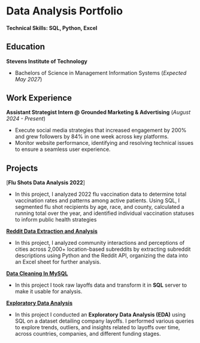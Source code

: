 # Data Analysis Portfolio

#### **Technical Skills: SQL, Python, Excel**

## Education
**Stevens Institute of Technology**
- Bachelors of Science in Management Information Systems (_Expected May 2027_)

## Work Experience
**Assistant Strategist Intern @ Grounded Marketing & Advertising** (_August 2024 - Present_)
- Execute social media strategies that increased engagement by 200% and grew followers by 84% in one week across key platforms.
- Monitor website performance, identifying and resolving technical issues to ensure a seamless user experience.

## Projects
[**Flu Shots Data Analysis 2022**]
- In this project, I analyzed 2022 flu vaccination data to determine total vaccination rates and patterns among active patients. Using SQL, I segmented flu shot recipients by age, race, and county, calculated a running total over the year, and identified individual vaccination statuses to inform public health strategies

[**Reddit Data Extraction and Analysis**](https://github.com/jordanbaluyot/portfolio/blob/main/PRAW%20Integration%20Task.py)
- In this project, I analyzed community interactions and perceptions of cities across 2,000+ location-based subreddits by extracting subreddit descriptions using Python and the Reddit API, organizing the data into an Excel sheet for further analysis.

[**Data Cleaning In MySQL**](https://github.com/jordanbaluyot/jordanbaluyot.github.io/blob/main/Data%20Cleaning%20in%20MySQL.sql)
- In this project I took raw layoffs data and transform it in **SQL** server to make it usable for analysis.

[**Exploratory Data Analysis**](https://github.com/jordanbaluyot/jordanbaluyot.github.io/blob/main/Exploratory%20Data%20Analysis.sql)
- In this project I conducted an **Exploratory Data Analysis (EDA)** using SQL on a dataset detailing company layoffs. I performed various queries to explore trends, outliers, and insights related to layoffs over time, across countries, companies, and different funding stages.
